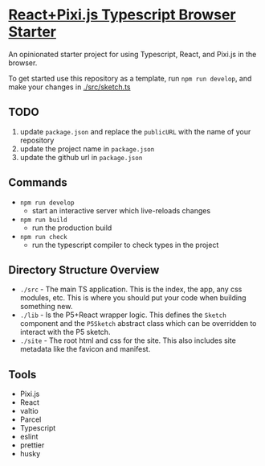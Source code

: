 # [React+Pixi.js Typescript Browser Starter](https://creative-coding-the-hard-way.github.io/react-pixi-typescript-starter/)

An opinionated starter project for using Typescript, React, and Pixi.js in the
browser.

To get started use this repository as a template, run `npm run develop`, and
make your changes in [./src/sketch.ts](./src/sketch.ts)

## TODO

1. update `package.json` and replace the `publicURL` with the name of
   your repository
2. update the project name in `package.json`
3. update the github url in `package.json`

## Commands

- `npm run develop`
  - start an interactive server which live-reloads changes
- `npm run build`
  - run the production build
- `npm run check`
  - run the typescript compiler to check types in the project

## Directory Structure Overview

- `./src` - The main TS application. This is the index, the app, any css
  modules, etc. This is where you should put your code when building something
  new.
- `./lib` - Is the P5+React wrapper logic. This defines the `Sketch` component
  and the `P5Sketch` abstract class which can be overridden to interact with
  the P5 sketch.
- `./site` - The root html and css for the site. This also includes site
  metadata like the favicon and manifest.

## Tools

- Pixi.js
- React
- valtio
- Parcel
- Typescript
- eslint
- prettier
- husky
